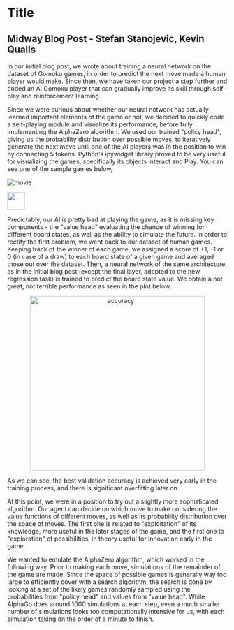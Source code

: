 # Title
## Midway Blog Post - Stefan Stanojevic, Kevin Qualls

In our initial blog post, we wrote about training a neural network on the dataset of Gomoku games, in order to predict the next move made a human player would make. Since then, we have taken our project a step further and coded an AI Gomoku player that can gradually improve its skill through self-play and reinforcement learning.

Since we were curious about whether our neural network has actually learned important elements of the game or not, we decided to quickly code a self-playing module and visualize its performance, before fully implementing the AlphaZero algorithm. We used our trained "policy head", giving us the probability distribution over possible moves, to iteratively generate the next move until one of the AI players was in the position to win by connecting 5 tokens. Python's ipywidget library proved to be very useful for visualizing the games, specifically its objects interact and Play. You can see one of the sample games below,

![movie](https://user-images.githubusercontent.com/31740043/80993579-4c0d2080-8e09-11ea-9149-3533c65e79e7.gif) 

<img src="https://user-images.githubusercontent.com/31740043/80993579-4c0d2080-8e09-11ea-9149-3533c65e79e7.gif" width="40" height="40" />


Predictably, our AI is pretty bad at playing the game, as it is missing key components - the "value head" evaluating the chance of winning for different board states, as well as the ability to simulate the future. In order to rectify the first problem, we went back to our dataset of human games. Keeping track of the winner of each game, we assigned a score of +1, -1 or 0 (in case of a draw) to each board state of a given game and averaged those out over the dataset. Then, a neural network of the same architecture as in the initial blog post (except the final layer, adopted to the new regression task) is trained to predict the board state value. We obtain a not great, not terrible performance as seen in the plot below,

<p align="center">
<img width="400" alt="accuracy" src="https://user-images.githubusercontent.com/31740043/80948589-6bcc2680-8dc0-11ea-9827-2d1b30cf1757.png">
</p>

As we can see, the best validation accuracy is achieved very early in the training process, and there is significant overfitting later on.

At this point, we were in a position to try out a slightly more sophisticated algorithm. Our agent can decide on which move to make considering the value functions of different moves, as well as its probability distribution over the space of moves. The first one is related to "exploitation" of its knowledge, more useful in the later stages of the game, and the first one to "exploration" of possibilities, in theory useful for innovation early in the game. 

We wanted to emulate the AlphaZero algorithm, which worked in the following way. Prior to making each move, simulations of the remainder of the game are made. Since the space of possible games is generally way too large to efficiently cover with a search algorithm, the search is done by looking at a set of the likely games randomly sampled using the probabilities from "policy head" and values from "value head". While AlphaGo does around 1000 simulations at each step, even a much smaller number of simulations looks too computationally intensive for us, with each simulation taking on the order of a minute to finish.


